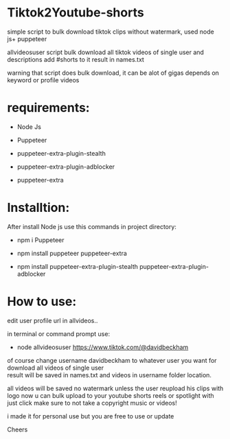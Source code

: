 # Tiktok2Youtube-shorts
simple script to bulk download tiktok clips without watermark, used node js+ puppeteer

allvideosuser script bulk download all tiktok videos of single user and descriptions add #shorts to it result in names.txt

warning that script does bulk download, it can be alot of gigas depends on keyword or profile videos 

# requirements:
+ Node Js
+ Puppeteer 

+ puppeteer-extra-plugin-stealth
+ puppeteer-extra-plugin-adblocker
+ puppeteer-extra
# Installtion:
After install Node js use this commands in project directory:

+ npm i Puppeteer

+ npm install puppeteer puppeteer-extra

+ npm install puppeteer-extra-plugin-stealth puppeteer-extra-plugin-adblocker

# How to use:
edit user profile url in allvideos..

in terminal or command prompt use:

+ node allvideosuser https://www.tiktok.com/@davidbeckham

of course change username davidbeckham to whatever user you want
for download all videos of single user    
result will be saved in names.txt and videos in username folder location.

all videos will be saved no watermark unless the user reupload his clips with logo
now u can bulk upload to your youtube shorts reels or spotlight with just click make sure to not take a copyright music or videos!


i made it for personal use but you are free to use or update

Cheers
